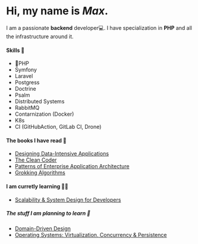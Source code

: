 # Hi, my name is *Max*. 
I am a passionate **backend** developer💻. I have specialization in **PHP** and all the infrastructure around it. 
#### Skills 🌠
* :elephant:PHP 
* Symfony
* Laravel
* Postgress
* Doctrine
* Psalm
* Distributed Systems
* RabbitMQ
* Contarnization (Docker)
* K8s
* CI (GitHubAction, GitLab CI, Drone)
#### The books I have read 📖
* [Designing Data-Intensive Applications](https://www.amazon.com/Designing-Data-Intensive-Applications-Reliable-Maintainable/dp/1449373321)
* [The Clean Coder](https://www.amazon.com/Clean-Coder-Conduct-Professional-Programmers/dp/0137081073)
* [Patterns of Enterprise Application Architecture](https://www.amazon.com/Patterns-Enterprise-Application-Architecture-Martin/dp/0321127420)
* [Grokking Algorithms](https://www.amazon.com/Grokking-Algorithms-illustrated-programmers-curious/dp/1617292230)

#### I am curretly learning 👨‍🎓
* [Scalability & System Design for Developers](https://www.educative.io/path/scalability-system-design)

##### The stuff I am planning to learn 📃
* [Domain-Driven Design](https://www.amazon.com/Domain-Driven-Design-Tackling-Complexity-Software/dp/0321125215)
* [Operating Systems: Virtualization, Concurrency & Persistence](https://www.educative.io/courses/operating-systems-virtualization-concurrency-persistence)
